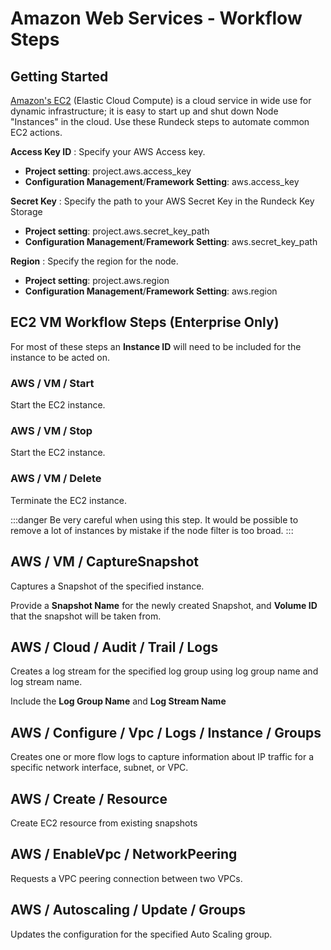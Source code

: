 # Amazon Web Services - Workflow Steps

## Getting Started

[Amazon's EC2](https://aws.amazon.com/ec2/) (Elastic Cloud Compute) is a cloud service in wide use for dynamic infrastructure; it is easy to start up and shut down Node "Instances" in the cloud.  Use these Rundeck steps to automate common EC2 actions.

**Access Key ID**
: Specify your AWS Access key.

- **Project setting**: project.aws.access_key
- **Configuration Management**/**Framework Setting**: aws.access_key

**Secret Key**
: Specify the path to your AWS Secret Key in the Rundeck Key Storage

- **Project setting**: project.aws.secret_key_path
- **Configuration Management**/**Framework Setting**: aws.secret_key_path

**Region**
: Specify the region for the node.

- **Project setting**: project.aws.region
- **Configuration Management**/**Framework Setting**: aws.region

## EC2 VM Workflow Steps (Enterprise Only)

For most of these steps an **Instance ID** will need to be included for the instance to be acted on.

### AWS / VM / Start

Start the EC2 instance.

### AWS / VM / Stop

Start the EC2 instance.

### AWS / VM / Delete

Terminate the EC2 instance.

:::danger
 Be very careful when using this step.  It would be possible to remove a lot of instances by mistake if the node filter is too broad.
:::

## AWS / VM / CaptureSnapshot

Captures a Snapshot of the specified instance.

Provide a **Snapshot Name** for the newly created Snapshot, and **Volume ID** that the snapshot will be taken from.

## AWS / Cloud / Audit / Trail / Logs

Creates a log stream for the specified log group using log group name and log stream name.

Include the **Log Group Name** and **Log Stream Name**

## AWS / Configure / Vpc / Logs / Instance / Groups

Creates one or more flow logs to capture information about IP traffic for a specific network interface, subnet, or VPC.

## AWS / Create / Resource

Create EC2 resource from existing snapshots

## AWS / EnableVpc / NetworkPeering

Requests a VPC peering connection between two VPCs.

## AWS / Autoscaling / Update / Groups

Updates the configuration for the specified Auto Scaling group.
